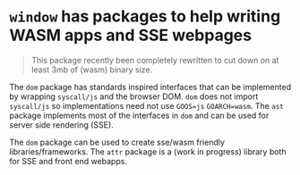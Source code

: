 # `window` has packages to help writing WASM apps and SSE webpages

> This package recently been completely rewritten to cut down on at least 3mb of (wasm) binary size.

The `dom` package has standards inspired interfaces that can be implemented by wrapping `syscall/js` and the browser DOM.
`dom` does not import `syscall/js` so implementations need not use `GOOS=js` `GOARCH=wasm`. The `ast` package implements
most of the interfaces in `dom` and can be used for server side rendering (SSE).

The `dom` package can be used to create sse/wasm friendly libraries/frameworks.
The `attr` package is a (work in progress) library both for SSE and front end webapps.
